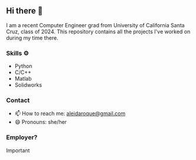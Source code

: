 ## Hi there 👋

I am a recent Computer Engineer grad from University of California Santa Cruz, class of 2024. 
This repository contains all the projects I've worked on during my time there. 

### Skills ⚙️
- Python
- C/C++
- Matlab
- Solidworks

### Contact
- 📫 How to reach me: aleidaroque@gmail.com
- 😄 Pronouns: she/her

### Employer?
> [!IMPORTANT] 

<!--
**aleidaroque/aleidaroque** is a ✨ _special_ ✨ repository because its `README.md` (this file) appears on your GitHub profile.

Here are some ideas to get you started:

- 🔭 I’m currently working on ...
- 🌱 I’m currently learning ...
- 👯 I’m looking to collaborate on ...
- 🤔 I’m looking for help with ...
- 💬 Ask me about ...
- 📫 How to reach me: ...
- 😄 Pronouns: ...
- ⚡ Fun fact: ...
-->
